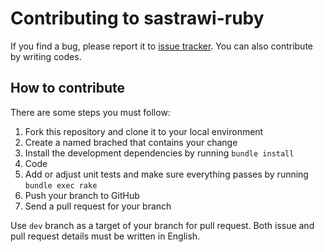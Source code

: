 # Contributing to sastrawi-ruby

If you find a bug, please report it to [issue tracker][issue]. You can also
contribute by writing codes.

## How to contribute

There are some steps you must follow:

1. Fork this repository and clone it to your local environment
2. Create a named brached that contains your change
3. Install the development dependencies by running `bundle install`
4. Code
5. Add or adjust unit tests and make sure everything passes by running `bundle
   exec rake`
6. Push your branch to GitHub
7. Send a pull request for your branch

Use `dev` branch as a target of your branch for pull request. Both issue and pull
request details must be written in English.

[issue]: https://github.com/meisyal/sastrawi-ruby/issues
